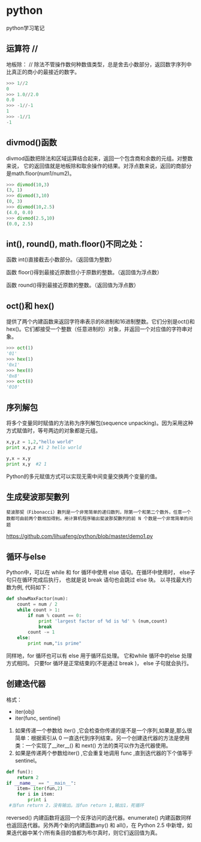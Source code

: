 # python
python学习笔记

运算符 //
---
地板除： // 除法不管操作数何种数值类型，总是舍去小数部分，返回数字序列中比真正的商小的最接近的数字。
```python
>>> 1//2
0
>>> 1.0//2.0
0.0
>>> -1//-1
1
>>> -1//1
-1
```
divmod()函数
---
 divmod函数把除法和区域运算结合起来，返回一个包含商和余数的元组。对整数来说， 它的返回值就是地板除和取余操作的结果。对浮点数来说，返回的商部分是math.floor(num1/num2)。
 ```python
 >>> divmod(10,3)
(3, 1)
>>> divmod(3,10)
(0, 3)
>>> divmod(10,2.5)
(4.0, 0.0)
>>> divmod(2.5,10)
(0.0, 2.5)
 ```

int(), round(), math.floor()不同之处：
---

函数 int()直接截去小数部分。（返回值为整数）

函数 floor()得到最接近原数但小于原数的整数。（返回值为浮点数）

函数 round()得到最接近原数的整数。（返回值为浮点数）

oct()和 hex()
---
提供了两个内建函数来返回字符串表示的8进制和16进制整数。它们分别是oct()和 hex()。它们都接受一个整数（任意进制的）对象，并返回一个对应值的字符串对象。
```python
>>> oct(1)
'01'
>>> hex(1)
'0x1'
>>> hex(8)
'0x8'
>>> oct(8)
'010'
```
序列解包
---
将多个变量同时赋值的方法称为序列解包(sequence unpacking)。因为采用这种方式赋值时，等号两边的对象都是元组。
```python
x,y,z = 1,2,"hello world"
print x,y,z #1 2 hello world

y,x = x,y
print x,y  #2 1
```
 Python的多元赋值方式可以实现无需中间变量交换两个变量的值。

生成斐波那契數列
---
    斐波那契（Fibonacci）數列是一个非常简单的递归数列，除第一个和第二个数外，任意一个数都可由前两个数相加得到。用计算机程序输出斐波那契數列的前 N 个数是一个非常简单的问题
https://github.com/lihuafeng/python/blob/master/demo1.py

循环与else
---
Python中，可以在 while 和 for 循环中使用 else 语句。在循环中使用时， else子句只在循环完成后执行， 也就是说 break 语句也会跳过 else 块。
以寻找最大约数为例, 代码如下：
```python
def showMaxFactor(num):
    count = num / 2
    while count > 1:
        if num % count == 0:
            print 'largest factor of %d is %d' % (num,count)
            break
        count -= 1
    else:
        print num,"is prime"
```
同样地，for 循环也可以有 else 用于循环后处理。 它和while 循环中的else 处理方式相同。 只要for 循环是正常结束的(不是通过 break )， else 子句就会执行。

创建迭代器
---
格式：
* iter(obj)
* iter(func,  sentinel)

1. 如果传递一个参数给 iter() ,它会检查你传递的是不是一个序列,如果是,那么很简单：根据索引从 0 一直迭代到序列结束。另一个创建迭代器的方法是使用类：一个实现了__iter__() 和 next() 方法的类可以作为迭代器使用。 
2. 如果是传递两个参数给iter() ,它会重复地调用 func ,直到迭代器的下个值等于sentinel。
```python
def fun():
    return 2
if __name__ == "__main__":
    item= iter(fun,2)
    for i in item:
        print i
 #当fun return 2，没有输出。当fun return 1,输出1，死循环
```
reversed() 内建函数将返回一个反序访问的迭代器。enumerate() 内建函数同样也返回迭代器。另外两个新的内建函数any() 和 all()，在 Python 2.5 中新增，如果迭代器中某个/所有条目的值都为布尔真时，则它们返回值为真。
